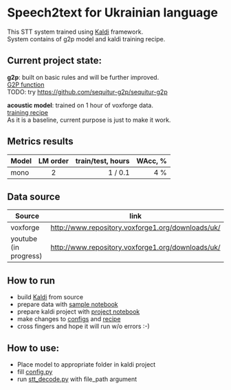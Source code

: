 # Speech2text for Ukrainian language

This STT system trained using [Kaldi](https://github.com/kaldi-asr/kaldi) framework.  
System contains of g2p model and kaldi training recipe.

## Current project state:
**g2p**: built on basic rules and will be further improved.  
[G2P function](utils/g2p.py)  
TODO: try https://github.com/sequitur-g2p/sequitur-g2p

**acoustic model**: trained on 1 hour of voxforge data.  
[training recipe](kaldi_baseline/run.sh)  
As it is a baseline, current purpose is just to make it work.


## Metrics results

| Model         | LM order      | train/test, hours | WAcc, %|
| ------------- |:-------------:| ----------------: |-------:|
| mono          | 2             |  1 / 0.1          |4     % |


## Data source

| Source                | link                                              |
| --------------------- |---------------------------------------------------|
| voxforge              | http://www.repository.voxforge1.org/downloads/uk/ |
| youtube (in progress) | http://www.repository.voxforge1.org/downloads/uk/ |

## How to run
* build [Kaldi](https://github.com/kaldi-asr/kaldi) from source
* prepare data with [sample notebook](prepare_voxforge_data.ipynb)  
* prepare kaldi project with [project notebook](prepare_voxforge_kaldi.ipynb)  
* make changes to [configs](kaldi_baseline/conf/mfcc.conf) and [recipe](kaldi_baseline/run.sh)
* cross fingers and hope it will run w/o errors :-)  

## How to use:
* Place model to appropriate folder in kaldi project  
* fill [config.py](config.py)  
* run [stt_decode.py](utils/stt_decode.py) with file_path argument